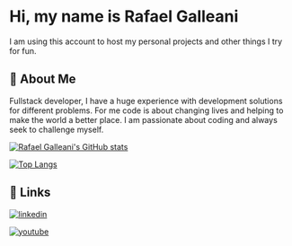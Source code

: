 # Hi, my name is Rafael Galleani

I am using this account to host my personal projects and other things I try for fun.
## 🚀 About Me

Fullstack developer, I have a huge experience with development solutions for different problems. For me code is about changing lives and helping to make the world a better place.
I am passionate about coding and always seek to challenge myself.

[![Rafael Galleani's GitHub stats](https://github-readme-stats.vercel.app/api?username=rafegal&count_private=true&show_icons=true&theme=merko)](https://github.com/rafegal/github-readme-stats)

[![Top Langs](https://github-readme-stats.vercel.app/api/top-langs/?username=rafegal&count_private=true&hide=html,css&&layout=compact&theme=merko)](https://github.com/rafegal/github-readme-stats)


## 🔗 Links
[![linkedin](https://img.shields.io/badge/linkedin-0A66C2?style=for-the-badge&logo=linkedin&logoColor=white)](https://www.linkedin.com/in/rafael-galleani)

[![youtube](https://img.shields.io/badge//rafaelgalleani-critical?logo=youtube&style=for-the-badge&logoColor=white)](https://www.linkedin.com/in/rafael-galleani)


